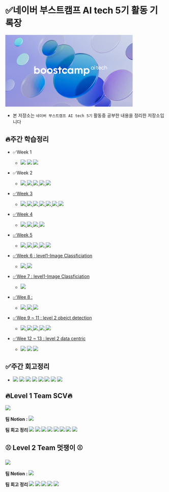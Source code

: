 

# ✅네이버 부스트캠프 AI tech 5기 활동 기록장

<img style="width:400px;"  src='../img/logo.png'>

- 본 저장소는 `네이버 부스트캠프 AI tech 5기` 활동중 공부한 내용을 정리한 저장소입니다


## 🔥주간 학습정리 

- ✅Week 1
  - <a href='https://eumgill98.tistory.com/42'><img src="https://img.shields.io/badge/Part1-red?style=flat&logo=alt=DailylogoColor=white"/></a> <a href='https://eumgill98.tistory.com/43'><img src="https://img.shields.io/badge/Part2-orange?style=flat&logo=alt=DailylogoColor=white"/></a> <a href='https://eumgill98.tistory.com/44'><img src="https://img.shields.io/badge/Part2-yellow?style=flat&logo=alt=DailylogoColor=white"/></a>

- ✅Week 2
  - <a href='https://eumgill98.tistory.com/49'><img src="https://img.shields.io/badge/Part1-red?style=flat&logo=alt=DailylogoColor=white"/> <a href='https://eumgill98.tistory.com/51'><img src="https://img.shields.io/badge/Part2-orange?style=flat&logo=alt=DailylogoColor=white"/> <a href='https://eumgill98.tistory.com/54'><img src="https://img.shields.io/badge/Part3-yellow?style=flat&logo=alt=DailylogoColor=white"/> <a href='https://eumgill98.tistory.com/57'><img src="https://img.shields.io/badge/Part4-green?style=flat&logo=alt=DailylogoColor=white"/> <a href='https://eumgill98.tistory.com/58'><img src="https://img.shields.io/badge/Part5-blue?style=flat&logo=alt=DailylogoColor=white"/>
  
- ✅Week 3
  - <a href='https://eumgill98.tistory.com/61'><img src="https://img.shields.io/badge/Part1-red?style=flat&logo=alt=DailylogoColor=white"/> <a href='https://eumgill98.tistory.com/62'><img src="https://img.shields.io/badge/Part2-orange?style=flat&logo=alt=DailylogoColor=white"/> <a href='https://eumgill98.tistory.com/63'><img src="https://img.shields.io/badge/Part3-yellow?style=flat&logo=alt=DailylogoColor=white"/> <a href='https://eumgill98.tistory.com/64'><img src="https://img.shields.io/badge/Part4-green?style=flat&logo=alt=DailylogoColor=white"/> <a href='https://eumgill98.tistory.com/66'><img src="https://img.shields.io/badge/Part5-blue?style=flat&logo=alt=DailylogoColor=white"/> <a href='https://eumgill98.tistory.com/67'><img src="https://img.shields.io/badge/Part6-navy?style=flat&logo=alt=DailylogoColor=white"/> <a href='https://eumgill98.tistory.com/68'><img src="https://img.shields.io/badge/Part7-purple?style=flat&logo=alt=DailylogoColor=white"/>
  
- ✅Week 4
  - <a href='https://eumgill98.tistory.com/71'><img src="https://img.shields.io/badge/Part1-red?style=flat&logo=alt=DailylogoColor=white"/> <a href='https://eumgill98.tistory.com/72'><img src="https://img.shields.io/badge/Part2-orange?style=flat&logo=alt=DailylogoColor=white"/> <a href='https://eumgill98.tistory.com/73'><img src="https://img.shields.io/badge/Part3-yellow?style=flat&logo=alt=DailylogoColor=white"/> <a href='https://eumgill98.tistory.com/74'><img src="https://img.shields.io/badge/Part4-green?style=flat&logo=alt=DailylogoColor=white"/> 
  
- ✅Week 5
  - <a href='https://eumgill98.tistory.com/76'><img src="https://img.shields.io/badge/Part1-red?style=flat&logo=alt=DailylogoColor=white"/> <a href='https://eumgill98.tistory.com/77'><img src="https://img.shields.io/badge/Part2-orange?style=flat&logo=alt=DailylogoColor=white"/> <a href='https://eumgill98.tistory.com/78'><img src="https://img.shields.io/badge/Part3-yellow?style=flat&logo=alt=DailylogoColor=white"/> <a href='https://eumgill98.tistory.com/79'><img src="https://img.shields.io/badge/Part4-green?style=flat&logo=alt=DailylogoColor=white"/> <a href='https://eumgill98.tistory.com/80'><img src="https://img.shields.io/badge/Part5-blue?style=flat&logo=alt=DailylogoColor=white"/> 
  
- ✅Week 6 : level1-Image Classficiation 
  - <a href='https://eumgill98.tistory.com/82'><img src="https://img.shields.io/badge/Part1-red?style=flat&logo=alt=DailylogoColor=white"/> <a href='https://eumgill98.tistory.com/83'><img src="https://img.shields.io/badge/Part2-orange?style=flat&logo=alt=DailylogoColor=white"/> 
  
- ✅Wee 7 : level1-Image Classficiation 
  - <a href='https://bottlenose-oak-2e3.notion.site/wrap-up-report-c37b3c035f82462480954c78dabbdc5c'><img src="https://img.shields.io/badge/Report-red?style=flat&logo=alt=DailylogoColor=white"/>
  
- ✅Wee 8 :
  - <a href='https://eumgill98.tistory.com/86'><img src="https://img.shields.io/badge/Python-red?style=flat&logo=alt=DailylogoColor=white"/> <a href='https://eumgill98.tistory.com/87'><img src="https://img.shields.io/badge/Linux-orange?style=flat&logo=alt=DailylogoColor=white"/> <a href='https://eumgill98.tistory.com/88'><img src="https://img.shields.io/badge/Docker-yellow?style=flat&logo=alt=DailylogoColor=white"/>
  
- ✅Wee 9 ~ 11 : level 2 obejct detection
  - <a href='https://eumgill98.tistory.com/90'><img src="https://img.shields.io/badge/mAP-red?style=flat&logo=alt=DailylogoColor=white"/> <a href='https://eumgill98.tistory.com/91'><img src="https://img.shields.io/badge/2 Stage Objet Detection-orange?style=flat&logo=alt=DailylogoColor=white"/> <a href='https://eumgill98.tistory.com/92'><img src="https://img.shields.io/badge/neck-yellow?style=flat&logo=alt=DailylogoColor=white"/> <a href='https://eumgill98.tistory.com/93'><img src="https://img.shields.io/badge/1 Stage Objet Detection-green?style=flat&logo=alt=DailylogoColor=white"/> <a href='https://eumgill98.tistory.com/94'><img src="https://img.shields.io/badge/EfficntDet-blue?style=flat&logo=alt=DailylogoColor=white"/>

- ✅Wee 12 ~ 13 : level 2 data centric
  - <a href='https://bottlenose-oak-2e3.notion.site/4e24195971514997a054213f8a776de9?pvs=4'><img src="https://img.shields.io/badge/OCR-red?style=flat&logo=alt=DailylogoColor=white"/></a> <a href='https://eumgill98.tistory.com/98'><img src="https://img.shields.io/badge/Python typing-orange?style=flat&logo=alt=DailylogoColor=white"/></a> <a href='https://eumgill98.tistory.com/99'><img src="https://img.shields.io/badge/Python typing-yellow?style=flat&logo=alt=DailylogoColor=white"/></a> 
  
## ✅주간 회고정리
- <a href='https://eumgill98.tistory.com/47'><img src="https://img.shields.io/badge/Week1-red?style=flat&logo=alt=DailylogoColor=white"/></a> <a href='https://eumgill98.tistory.com/60'><img src="https://img.shields.io/badge/Week2-orange?style=flat&logo=alt=DailylogoColor=white"/></a> <a href='https://eumgill98.tistory.com/69'><img src="https://img.shields.io/badge/Week3-yellow?style=flat&logo=alt=DailylogoColor=white"/></a> <a href='https://eumgill98.tistory.com/75'><img src="https://img.shields.io/badge/Week4-green?style=flat&logo=alt=DailylogoColor=white"/></a> <a href='https://eumgill98.tistory.com/81'><img src="https://img.shields.io/badge/Week5-blue?style=flat&logo=alt=DailylogoColor=white"/></a> <a href='https://eumgill98.tistory.com/84'><img src="https://img.shields.io/badge/Week6-navy?style=flat&logo=alt=DailylogoColor=white"/></a> <a href='https://eumgill98.tistory.com/85'><img src="https://img.shields.io/badge/Week7-purple?style=flat&logo=alt=DailylogoColor=white"/></a> <a href='https://eumgill98.tistory.com/89'><img src="https://img.shields.io/badge/Week8-Red?style=flat&logo=alt=DailylogoColor=white"/></a> 

  
## 🔥Level 1 Team SCV🔥
  <img style="width:200px;" src='https://liquipedia.net/commons/images/c/c2/SCSCV.jpg'>

  <b>팀 Notion : <a href='https://bottlenose-oak-2e3.notion.site/AI-Tech-SCV-08805b8c4f5d402fb69998db98e1300b'><img src="https://img.shields.io/badge/Notion-black?style=flat&logo=Notion&NotionlogoColor=white"/></a></b>

  <b>팀 회고 정리 <a href='https://bottlenose-oak-2e3.notion.site/Week-1-b26e7f8184454f43807c5c7afeb5794e'><img src="https://img.shields.io/badge/Week1-red?style=flat&logo=alt=DailylogoColor=white"/></a> <a href='https://bottlenose-oak-2e3.notion.site/Week-2-79b46b62b99d4462b1c6dd22ec9a68eb'><img src="https://img.shields.io/badge/Week2-orange?style=flat&logo=alt=DailylogoColor=white"/></a> <a href='https://bottlenose-oak-2e3.notion.site/Week-3-3434bd2c720845f2924e2a155685f1d4'><img src="https://img.shields.io/badge/Week3-yellow?style=flat&logo=alt=DailylogoColor=white"/></a> <a href='https://bottlenose-oak-2e3.notion.site/Week-4-77882f8911e146198dab4ccdc848857b'><img src="https://img.shields.io/badge/Week4-green?style=flat&logo=alt=DailylogoColor=white"/></a> <a href='https://bottlenose-oak-2e3.notion.site/Week-5-58ed2962df884c43a982e968a10ffaf3'><img src="https://img.shields.io/badge/Week5-blue?style=flat&logo=alt=DailylogoColor=white"/></a> <a href='https://bottlenose-oak-2e3.notion.site/Week-6-e6f3aaae3fbd4bc4acba23b565baa670'><img src="https://img.shields.io/badge/Week6-navy?style=flat&logo=alt=DailylogoColor=white"/></a> <a href='https://bottlenose-oak-2e3.notion.site/Week-7-24c972c2f3fb4e089e6ad4c8e2b8a90d'><img src="https://img.shields.io/badge/Week7-purple?style=flat&logo=alt=DailylogoColor=white"/></a> <a href='https://bottlenose-oak-2e3.notion.site/Week-1-b26e7f8184454f43807c5c7afeb5794e'><img src="https://img.shields.io/badge/Week8-red?style=flat&logo=alt=DailylogoColor=white"/></a>

## ⚾ Level 2 Team 멋쟁이 ⚾
  <img style="width:200px;" src='https://bottlenose-oak-2e3.notion.site/image/https%3A%2F%2Fs3-us-west-2.amazonaws.com%2Fsecure.notion-static.com%2F99a5e5c2-ad5e-4d2a-a554-cfacecc799f3%2FDALLE_2023-04-26_17.09.59_-_Pyrrhula_pixel_art.png?table=block&id=702a1a2c-36f2-4f8e-8d45-eed1fc9ec677&spaceId=2ffb041d-0709-41f6-bc28-0a55b5ef44b1&width=250&userId=&cache=v2'>

  <b>팀 Notion : <a href='https://bottlenose-oak-2e3.notion.site/Notion-702a1a2c36f24f8e8d45eed1fc9ec677'><img src="https://img.shields.io/badge/Notion-black?style=flat&logo=Notion&NotionlogoColor=white"/></a></b>
  
    
  <b>팀 회고 정리  <a href='https://bottlenose-oak-2e3.notion.site/WEEK-9-c730ed833d474ceb9542b38ce1f6e635'><img src="https://img.shields.io/badge/Week9-red?style=flat&logo=alt=DailylogoColor=white"/></a> <a href='https://bottlenose-oak-2e3.notion.site/WEEK-10-a752cac1b8bf4bac8c4eeebd830c53db'><img src="https://img.shields.io/badge/Week10-orange?style=flat&logo=alt=DailylogoColor=white"/></a> <a href='https://bottlenose-oak-2e3.notion.site/WEEK-11-4db33466b83d4fe6a0ca8a2b142afb34?pvs=4'><img src="https://img.shields.io/badge/Week11-yellow?style=flat&logo=alt=DailylogoColor=white"/></a> <a href='https://bottlenose-oak-2e3.notion.site/WEEK-12-772add576fff43b7bec3d62b6e3c6ed1?pvs=4'><img src="https://img.shields.io/badge/Week12-green?style=flat&logo=alt=DailylogoColor=white"/></a> <a href='https://bottlenose-oak-2e3.notion.site/WEEK-13-7a4269834117437fa3ee7709afe647b3?pvs=4'><img src="https://img.shields.io/badge/Week13-blue?style=flat&logo=alt=DailylogoColor=white"/></a>
   



